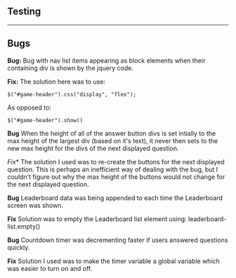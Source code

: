 ## Testing

---
## Bugs

**Bug:** Bug with nav list items appearing as block elements when their containing div is shown by the jquery code.

**Fix:** The solution here was to use:

    $("#game-header").css("display", "flex");

As opposed to:

    $("#game-header").show()

**Bug** When the height of all of the answer button divs is set intially to the max height of the largest div (based on it's text), it never then sets to the new max height for the divs of the next displayed question.

*Fix** The solution I used was to re-create the buttons for the next displayed question. This is perhaps an inefficient way of dealing with the bug, but I couldn't figure out why the max height of the buttons would not change for the next displayed question.

**Bug** Leaderboard data was being appended to each time the Leaderboard screen was shown.

**Fix** Solution was to empty the Leaderboard list element using: leaderboard-list.empty()

**Bug** Countdown timer was decrementing faster if users answered questions quickly.

**Fix** Solution I used was to make the timer variable a global variable which was easier to turn on and off.